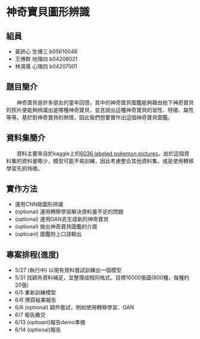 # 神奇寶貝圖形辨識

## 組員
- 黃妍心 生傳三 b05610046
- 王博群 地理四 b04208021
- 林鴻儒 心理四 b04207001

## 題目簡介
　　神奇寶貝是許多朋友的童年回憶，其中的神奇寶貝圖鑑能夠藉由拍下神奇寶貝的照片便能夠辨識出是哪種神奇寶貝，並且說出這種神奇寶貝的習性、特徵、屬性等等。基於對神奇寶貝的熱情，因此我們想要實作出這個神奇寶貝圖鑑。

## 資料集簡介
　　資料主要來自於kaggle上的<a href='https://www.kaggle.com/hannesrosenbusch/6036-labeled-pokemon-pictures?fbclid=IwAR07pt_Ewv1iv0PEIJqLeMAVdPu51MGXHrfGIwSDAPLHkh25ucI3A7F3g8U#names_and_strengths.csvhttps://www.kaggle.com/hannesrosenbusch/6036-labeled-pokemon-pictures?fbclid=IwAR07pt_Ewv1iv0PEIJqLeMAVdPu51MGXHrfGIwSDAPLHkh25ucI3A7F3g8U#names_and_strengths.csv'>6036 labeled pokemon pictures</a>。由於這個資料集的資料量略少，模型可能不易訓練，因此考慮整合其他資料集，或是使用轉移學習先抓特徵。
  
  
## 實作方法
- 運用CNN做圖形辨識
- (optional) 運用轉移學習解決資料量不足的問題
- (optional) 運用GAN去生成新的神奇寶貝
- (optional) 做出神奇寶貝圖鑑的介面
- (optioanl) 圖鑑附上口語輸出

## 專案排程(進度)
- 5/27 (執行中) 以現有資料嘗試訓練出一個模型 
- 5/31 找額外資料補足，並整理成相同格式。目標16000張圖(800種，每種約20張)
- 6/5 重新訓練模型
- 6/6 撰寫結果報告
- 6/6 (optional) 額外嘗試，例如使用轉移學習、GAN
- 6/7 報告繳交
- 6/13 (optioanl)報告demo準備
- 6/14 (optional)報告


